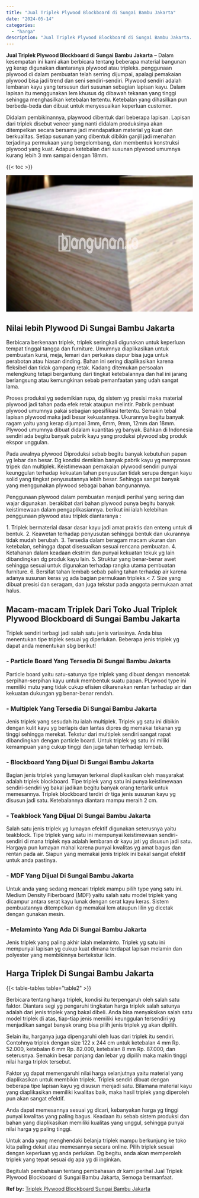 ```yaml
---
title: "Jual Triplek Plywood Blockboard di Sungai Bambu Jakarta"
date: "2024-05-14"
categories: 
  - "harga"
description: "Jual Triplek Plywood Blockboard di Sungai Bambu Jakarta. Begitulah pembahasan tentang pembahasan dr kami perihal Jual Triplek Plywood Blockboard di Sungai Ba..."
---
```


**Jual Triplek Plywood Blockboard di Sungai Bambu Jakarta** – Dalam kesempatan ini kami akan berbicara tentang beberapa material bangunan yg kerap digunakan diantaranya plywood atau tripleks. penggunaan plywood di dalam pembuatan telah serring dijumpai, apalagi pemakaian plywood bisa jadi trend dan seni sendiri-sendiri. Plywood sendiri adalah lembaran kayu yang tersusun dari susunan sebagian lapisan kayu. Dalam lapisan itu menggunakan lem khusus dg dibawah tekanan yang tinggi sehingga menghasilkan ketebalan tertentu. Ketebalan yang dihasilkan pun berbeda-beda dan dibuat untuk menyesuaikan keperluan customer.

Didalam pembikinannya, playwood dibentuk dari beberapa lapisan. Lapisan dari triplek disebut veneer yang nanti didalam produksinya akan ditempelkan secara bersama jadi mendapatkan material yg kuat dan berkualitas. Setiap susunan yang dibentuk dibikin ganjil jadi menahan terjadinya permukaan yang bergelombang, dan membentuk konstruksi plywood yang kuat. Adapun ketebalan dari susunan plywood umumnya kurang lebih 3 mm sampai dengan 18mm.

{{< toc >}}

![Jual Triplek Plywood Blockboard di Sungai Bambu Jakarta](/images/jual-triplek-murah-35.png)

## Nilai lebih Plywood Di Sungai Bambu Jakarta

Berbicara berkenaan triplek, triplek seringkali digunakan untuk keperluan tempat tinggal tangga dan furniture. Umumnya diaplikasikan untuk pembuatan kursi, meja, lemari dan perkakas dapur bisa juga untuk perabotan atau hiasan dinding. Bahan ini sering diaplikasikan karena fleksibel dan tidak gampang retak. Kadang ditemukan persoalan melengkung tetapi bergantung dari tingkat ketebalannya dan hal ini jarang berlangsung atau kemungkinan sebab pemanfaatan yang udah sangat lama.

Proses produksi yg sedemikian rupa, dg sistem yg presisi maka material plywood jadi tahan pada efek retak ataupun melintir. Pabrik pembuat plywood umumnya pakai sebagian spesifikasi tertentu. Semakin tebal lapisan plywood maka jadi besar kekuatannya. Ukurannya begitu banyak ragam yaitu yang kerap dijumpai 3mm, 6mm, 9mm, 12mm dan 18mm. Plywood umumnya dibuat didalam kuantitas yg banyak. Bahkan di Indonesia sendiri ada begitu banyak pabrik kayu yang produksi plywood sbg produk ekspor unggulan.

Pada awalnya plywood Diproduksi sebab begitu banyak kebutuhan papan yg lebar dan besar. Dg kondisi demikian banyak pabrik kayu yg memproses tripek dan multiplek. Keistimewaan pemakaian plywood sendiri punyai keunggulan terhadap kekuatan tahan penyusutan tidak serupa dengan kayu solid yang tingkat penyusutannya lebih besar. Sehingga sangat banyak yang menggunakan plywood sebagai bahan bangunannya.

Penggunaan plywood dalam pembuatan menjadi perihal yang sering dan wajar digunakan. berakibat dari bahan plywood punya begitu banyak keistimewaan dalam pengaplikasiannya. berikut ini ialah kelebihan penggunaan plywood atau triplek diantaranya :

1\. Triplek bermaterial dasar dasar kayu jadi amat praktis dan enteng untuk di bentuk. 2. Keawetan terhadap penyusutan sehingga bentuk dan ukurannya tidak mudah berubah. 3. Tersedia dalam beragam macam ukuran dan ketebalan, sehingga dapat disesuaikan sesuai rencana pembuatan. 4. Ketahanan dalam keadaan ekstrim dan punyai kekuatan tekuk yg lain dibandingkan dg produk kayu lain. 5. Struktur yang benar-benar awet sehingga sesuai untuk digunakan terhadap rangka utama pembuatan furniture. 6. Bersifat tahan lembab sebab paling tahan terhadap air karena adanya susunan keras yg ada bagian permukaan tripleks.< 7. Size yang dibuat presisi dan seragam, dan juga tekstur pada anggota permukaan amat halus.

## Macam-macam Triplek Dari Toko Jual Triplek Plywood Blockboard di Sungai Bambu Jakarta

Triplek sendiri terbagi jadi salah satu jenis variasinya. Anda bisa menentukan tipe triplek sesuai yg diperlukan. Beberapa jenis triplek yg dapat anda menentukan sbg berikut!

### \- Particle Board Yang Tersedia Di Sungai Bambu Jakarta

Particle board yaitu satu-satunya tipe triplek yang dibuat dengan mencetak serpihan-serpihan kayu untuk membentuk suatu papan. PLywood type ini memiliki mutu yang tidak cukup efisien dikarenakan rentan terhadap air dan kekuatan dukungan yg benar-benar rendah.

### \- Multiplek Yang Tersedia Di Sungai Bambu Jakarta

Jenis triplek yang sesudah itu ialah multiplek. Triplek yg satu ini dibikin dengan kulit kayu yg berlapis dan lantas dipres dg memakai tekanan yg tinggi sehingga merekat. Tekstur dari multiplek sendiri sangat rapat dibandingkan dengan particle board. Untuk triplek yg satu ini miliki kemampuan yang cukup tinggi dan juga tahan terhadap lembab.

### \- Blockboard Yang Dijual Di Sungai Bambu Jakarta

Bagian jenis triplek yang lumayan terkenal diaplikasikan oleh masyarakat adalah triplek blockboard. Tipe triplek yang satu ini punya keistimewaan sendiri-sendiri yg bakal jadikan begitu banyak orang tertarik untuk memesannya. Triplek blockboard terdiri dr tiga jenis susunan kayu yg disusun jadi satu. Ketebalannya diantara mampu meraih 2 cm.

### \- Teakblock Yang Dijual Di Sungai Bambu Jakarta

Salah satu jenis triplek yg lumayan efektif digunakan seterusnya yaitu teakblock. Tipe triplek yang satu ini mempunyai keistimewaan sendiri-sendiri di mana triplek nya adalah lembaran dr kayu jati yg disusun jadi satu. Hargaya pun lumayan mahal karena punyai kwalitas yg amat bagus dan rentan pada air. Siapun yang memakai jenis triplek ini bakal sangat efektif untuk anda pastinya.

### \- MDF Yang Dijual Di Sungai Bambu Jakarta

Untuk anda yang sedang mencari triplek mampu pilih type yang satu ini. Medium Density Fiberboard (MDF) yaitu salah satu model triplek yang dicampur antara serat kayu lunak dengan serat kayu keras. Sistem pembuatannya ditempelkan dg memakai lem ataupun lilin yg dicetak dengan gunakan mesin.

### \- Melaminto Yang Ada Di Sungai Bambu Jakarta

Jenis triplek yang paling akhir ialah melaminto. Triplek yg satu ini mempunyai lapisan yg cukup kuat dimana terdapat lapisan melamin dan polyester yang membikinnya bertekstur licin.

## Harga Triplek Di Sungai Bambu Jakarta

{{< table-tables table="table2" >}}

Berbicara tentang harga triplek, kondisi itu terpengaruh oleh salah satu faktor. Diantara segi yg pengaruhi tingkatan harga triplek salah satunya adalah dari jenis triplek yang bakal dibeli. Anda bisa menyaksikan salah satu model triplek di atas, tiap-tiap jenis memiliki keunggulan tersendiri yg menjadikan sangat banyak orang bisa pilih jenis triplek yg akan dipilih.

Selain itu, harganya juga dipengaruhi oleh luas dari triplek itu sendiri. Contohnya triplek dengan size 122 x 244 cm untuk ketebalan 4 mm Rp. 52.000, ketebalan 6 mm Rp. 82.000, ketebalan 8 mm Rp. 87.000, dan seterusnya. Semakin besar panjang dan lebar yg dipilih maka makin tinggi nilai harga triplek tersebut.

Faktor yg dapat memengaruhi nilai harga selanjutnya yaitu material yang diaplikasikan untuk membikin triplek. Triplek sendiri dibuat dengan beberapa tipe lapisan kayu yg disusun menjadi satu. Bilamana material kayu yang diaplikasikan memiliki kwalitas baik, maka hasil triplek yang diperoleh pun akan sangat efektif.

Anda dapat memesannya sesuai yg dicari, kebanyakan harga yg tinggi punyai kwalitas yang paling bagus. Keadaan itu sebab sistem produksi dan bahan yang diaplikasikan memiliki kualitas yang unggul, sehingga punyai nilai harga yg paling tinggi.

Untuk anda yang menghendaki belanja triplek mampu berkunjung ke toko kita paling dekat atau memesannya secara online. Pilih triplek sesuai dengan keperluan yg anda perlukan. Dg begitu, anda akan memperoleh triplek yang tepat sesuai dg apa yg di inginkan.

Begitulah pembahasan tentang pembahasan dr kami perihal Jual Triplek Plywood Blockboard di Sungai Bambu Jakarta, Semoga bermanfaat.

**Ref by:** [Triplek Plywood Blockboard Sungai Bambu Jakarta](https://id.wikipedia.org/wiki/Triplek)
